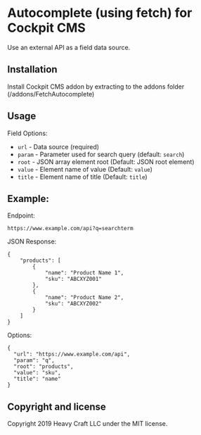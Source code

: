 # Autocomplete (using fetch) for Cockpit CMS

Use an external API as a field data source.

## Installation
Install Cockpit CMS addon by extracting to the addons folder (/addons/FetchAutocomplete)

## Usage
Field Options:
- `url` - Data source (required) 
- `param` - Parameter used for search query (default: `search`)
- `root` - JSON array element root (Default: JSON root element)
- `value` - Element name of value (Default: `value`)
- `title` - Element name of title (Default: `title`)

## Example:

Endpoint:

`https://www.example.com/api?q=searchterm`

JSON Response:
```
{
    "products": [
        {
            "name": "Product Name 1",
            "sku": "ABCXYZ001" 
        },
        {
            "name": "Product Name 2",
            "sku": "ABCXYZ002" 
        }
    ]
}
```

Options:

```
{
  "url": "https://www.example.com/api",
  "param": "q",
  "root": "products",
  "value": "sku",
  "title": "name"
}
```

## Copyright and license

Copyright 2019 Heavy Craft LLC under the MIT license.